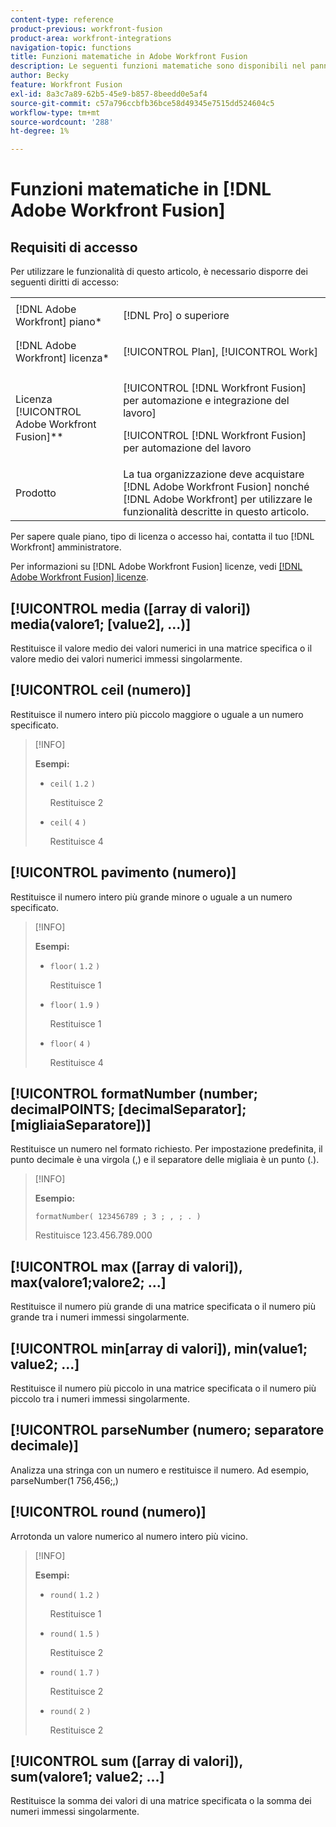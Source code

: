 ```yaml
---
content-type: reference
product-previous: workfront-fusion
product-area: workfront-integrations
navigation-topic: functions
title: Funzioni matematiche in Adobe Workfront Fusion
description: Le seguenti funzioni matematiche sono disponibili nel pannello di mappatura di Adobe Workfront Fusion.
author: Becky
feature: Workfront Fusion
exl-id: 8a3c7a89-62b5-45e9-b857-8beedd0e5af4
source-git-commit: c57a796ccbfb36bce58d49345e7515dd524604c5
workflow-type: tm+mt
source-wordcount: '288'
ht-degree: 1%

---
```


# Funzioni matematiche in [!DNL Adobe Workfront Fusion]

## Requisiti di accesso

Per utilizzare le funzionalità di questo articolo, è necessario disporre dei seguenti diritti di accesso:

<table style="table-layout:auto">
 <col> 
 <col> 
 <tbody> 
  <tr> 
   <td role="rowheader">[!DNL Adobe Workfront] piano*</td> 
   <td> <p>[!DNL Pro] o superiore</p> </td> 
  </tr> 
  <tr data-mc-conditions=""> 
   <td role="rowheader">[!DNL Adobe Workfront] licenza*</td> 
   <td> <p>[!UICONTROL Plan], [!UICONTROL Work]</p> </td> 
  </tr> 
  <tr> 
   <td role="rowheader">Licenza [!UICONTROL Adobe Workfront Fusion]**</td> 
   <td> <p>[!UICONTROL [!DNL Workfront Fusion] per automazione e integrazione del lavoro] </p><p>[!UICONTROL [!DNL Workfront Fusion] per automazione del lavoro</p>  </td> 
  </tr> 
  <tr> 
   <td role="rowheader">Prodotto</td> 
   <td>La tua organizzazione deve acquistare [!DNL Adobe Workfront Fusion] nonché [!DNL Adobe Workfront] per utilizzare le funzionalità descritte in questo articolo.</td> 
  </tr> 
 </tbody> 
</table>

Per sapere quale piano, tipo di licenza o accesso hai, contatta il tuo [!DNL Workfront] amministratore.

Per informazioni su [!DNL Adobe Workfront Fusion] licenze, vedi [[!DNL Adobe Workfront Fusion] licenze](../../workfront-fusion/get-started/license-automation-vs-integration.md).

## [!UICONTROL media ([array di valori]) media(valore1; [value2], ...)]

Restituisce il valore medio dei valori numerici in una matrice specifica o il valore medio dei valori numerici immessi singolarmente.

## [!UICONTROL ceil (numero)]

Restituisce il numero intero più piccolo maggiore o uguale a un numero specificato.

>[!INFO]
>
>**Esempi:**
>
>* `ceil(` `1.2` `)`
   >
   >   Restituisce 2
>
>* `ceil(` `4` `)`
   >
   >   Restituisce 4


## [!UICONTROL pavimento (numero)]

Restituisce il numero intero più grande minore o uguale a un numero specificato.

>[!INFO]
>
>**Esempi:**
>
>* `floor(` `1.2` `)`
   >
   >   Restituisce 1
>
>* `floor(` `1.9` `)`
   >
   >   Restituisce 1
>
>* `floor(` `4` `)`
   >
   >   Restituisce 4


## [!UICONTROL formatNumber (number; decimalPOINTS; [decimalSeparator]; [migliaiaSeparatore])]

Restituisce un numero nel formato richiesto. Per impostazione predefinita, il punto decimale è una virgola (,) e il separatore delle migliaia è un punto (.).

>[!INFO]
>
>**Esempio:**
>
>`formatNumber( 123456789 ; 3 ; , ; . )`
>
>Restituisce 123.456.789.000

## [!UICONTROL max ([array di valori]), max(valore1;valore2; ...]

Restituisce il numero più grande di una matrice specificata o il numero più grande tra i numeri immessi singolarmente.

## [!UICONTROL min[array di valori]), min(value1; value2; ...]

Restituisce il numero più piccolo in una matrice specificata o il numero più piccolo tra i numeri immessi singolarmente.

## [!UICONTROL parseNumber (numero; separatore decimale)]

Analizza una stringa con un numero e restituisce il numero. Ad esempio, parseNumber(1 756,456;,)

## [!UICONTROL round (numero)]

Arrotonda un valore numerico al numero intero più vicino.

>[!INFO]
>
>**Esempi:**
>
>* `round(` `1.2` `)`
   >
   >   Restituisce 1
>
>* `round(` `1.5` `)`
   >
   >   Restituisce 2
>
>* `round(` `1.7` `)`
   >
   >   Restituisce 2
> 
>* `round(` `2` `)`
   >
   >   Restituisce 2


## [!UICONTROL sum ([array di valori]), sum(valore1; value2; ...]

Restituisce la somma dei valori di una matrice specificata o la somma dei numeri immessi singolarmente.
